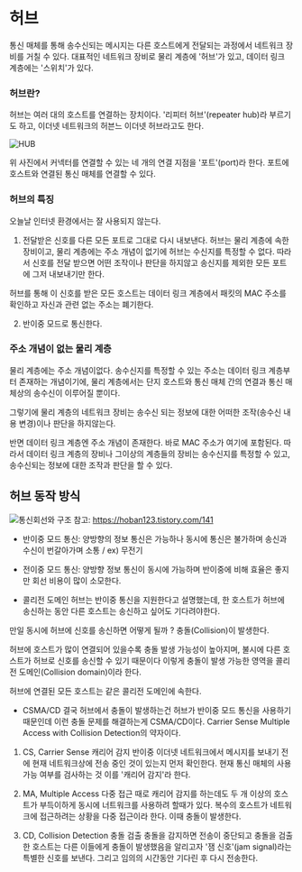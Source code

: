 # 허브

통신 매체를 통해 송수신되는 메시지는 다른 호스트에게 전달되는 과정에서 네트워크 장비를 거칠 수 있다.
대표적인 네트워크 장비로 물리 계층에 '허브'가 있고, 데이터 링크 계층에는 '스위치'가 있다.

### 허브란?
허브는 여러 대의 호스트를 연결하는 장치이다.
'리피터 허브'(repeater hub)라 부르기도 하고,
이더넷 네트워크의 허븐느 이더넷 허브라고도 한다.

![HUB](https://upload.wikimedia.org/wikipedia/commons/thumb/d/d9/4_port_netgear_ethernet_hub.jpg/460px-4_port_netgear_ethernet_hub.jpg)

위 사진에서 커넥터를 연결할 수 있는 네 개의 연결 지점을 '포트'(port)라 한다.
포트에 호스트와 연결된 통신 매체를 연결할 수 있다.

### 허브의 특징
오늘날 인터넷 환경에서는 잘 사용되지 않는다.

1. 전달받은 신호를 다른 모든 포트로 그대로 다시 내보낸다.
허브는 물리 계층에 속한 장비이고, 물리 계층에는 주소 개념이 없기에 허브는 수신지를 특정할 수 없다.
따라서 신호를 전달 받으면 어떤 조작이나 판단을 하지않고 송신지를 제외한 모든 포트에 그저 내보내기만 한다.

허브를 통해 이 신호를 받은 모든 호스트는 데이터 링크 계층에서 패킷의 MAC 주소를 확인하고 자신과 관련 없는 주소는 폐기한다.

2. 반이중 모드로 통신한다.


### 주소 개념이 없는 물리 계층
물리 계층에는 주소 개념이없다.
송수신지를 특정할 수 있는 주소는 데이터 링크 계층부터 존재하는 개념이기에,
물리 계층에서는 단지 호스트와 통신 매체 간의 연결과 통신 매체상의 송수신이 이루어질 뿐이다.

그렇기에 물리 계층의 네트워크 장비는 송수신 되는 정보에 대한 어떠한 조작(송수신 내용 변경)이나 판단을 하지않는다.

반면 데이터 링크 계층엔 주소 개념이 존재한다.
바로 MAC 주소가 여기에 포함된다.
따라서 데이터 링크 계층의 장비나 그이상의 계층들의 장비는 송수신지를 특정할 수 있고, 송수신되는 정보에 대한 조작과 판단을 할 수 있다.

## 허브 동작 방식

![통신회선와 구조](https://img1.daumcdn.net/thumb/R1280x0/?scode=mtistory2&fname=https%3A%2F%2Fblog.kakaocdn.net%2Fdn%2FrbAGW%2FbtqKvReRpwr%2FrneKJ9oE08YoLRnHfGsBDk%2Fimg.png)
참고: https://hoban123.tistory.com/141

- 반이중 모드 통신: 양방향의 정보 통신은 가능하나 동시에 통신은 불가하며 송신과 수신이 번갈아가며 소통 / ex) 무전기

- 전이중 모드 통신: 양방향 정보 통신이 동시에 가능하며 반이중에 비해 효율은 좋지만 회선 비용이 많이 소모한다.

- 콜리전 도메인
허브는 반이중 통신을 지원한다고 설명했는데,
한 호스트가 허브에 송신하는 동안 다른 호스트는 송신하고 싶어도 기다려야한다.

만일 동시에 허브에 신호를 송신하면 어떻게 될까 ?
충돌(Collision)이 발생한다.

허브에 호스트가 많이 연결되어 있을수록 충돌 발생 가능성이 높아지며,
불시에 다른 호스트가 허브로 신호를 송신할 수 있기 때문이다
이렇게 충돌이 발생 가능한 영역을 콜리전 도메인(Collision domain)이라 한다.

허브에 연결된 모든 호스트는 같은 콜리전 도메인에 속한다.

- CSMA/CD
결국 허브에서 충돌이 발생하는건 허브가 반이중 모드 통신을 사용하기 때문인데
이런 충돌 문제를 해결하는게 CSMA/CD이다.
Carrier Sense Multiple Access with Collision Detection의 약자이다.

1. CS, Carrier Sense 캐리어 감지
반이중 이더넷 네트워크에서 메시지를 보내기 전에 현재 네트워크상에 전송 중인 것이 있는지 먼저 확인한다.
현재 통신 매체의 사용 가능 여부를 검사하는 것 이를 '캐리어 감지'라 한다.

2. MA, Multiple Access 다중 접근
때로 캐리어 감지를 하는데도 두 개 이상의 호스트가 부득이하게 동시에 너트워크를 사용하려 할때가 있다.
복수의 호스트가 네트워크에 접근하려는 상황을 다중 접근이라 한다.
이때 충돌이 발생한다.

3. CD, Collision Detection 충돌 검출
충돌을 감지하면 전송이 중단되고 충돌을 검출한 호스트는 다른 이들에게 충돌이 발생했음을 알리고자 '잼 신호'(jam signal)라는 특별한 신호를 보낸다.
그리고 임의의 시간동안 기다린 후 다시 전송한다.


